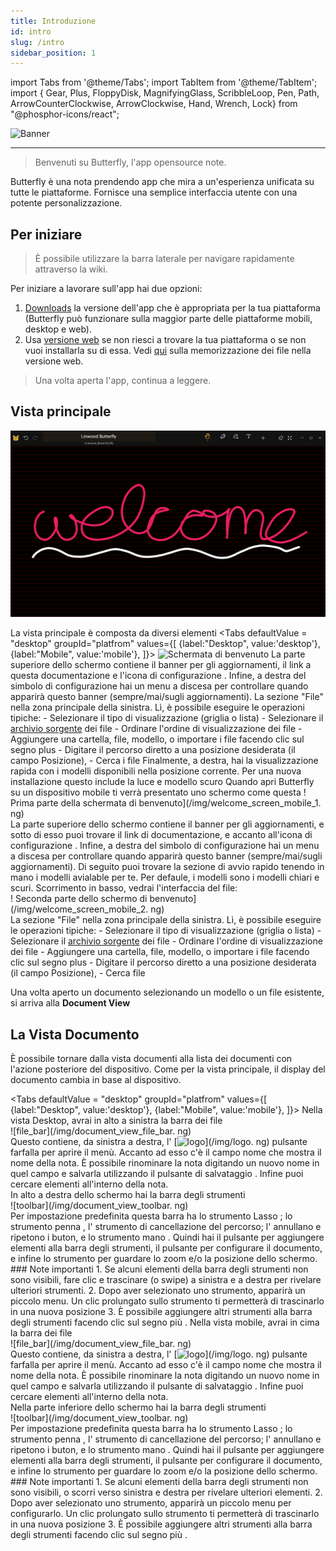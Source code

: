 ```yaml
---
title: Introduzione
id: intro
slug: /intro
sidebar_position: 1
---
```


import Tabs from '@theme/Tabs';
import TabItem from '@theme/TabItem';
import { Gear, Plus, FloppyDisk, MagnifyingGlass, ScribbleLoop, Pen, Path, ArrowCounterClockwise, ArrowClockwise, Hand, Wrench, Lock} from "@phosphor-icons/react";

![Banner](/img/banner.png)

---

> Benvenuti su Butterfly, l'app opensource note.

Butterfly è una nota prendendo app che mira a un'esperienza unificata su tutte le piattaforme. Fornisce una semplice interfaccia utente con una potente personalizzazione.

## Per iniziare

> È possibile utilizzare la barra laterale per navigare rapidamente attraverso la wiki.


Per iniziare a lavorare sull'app hai due opzioni:
1. [Downloads](/downloads) la versione dell'app che è appropriata per la tua piattaforma (Butterfly può funzionare sulla maggior parte delle piattaforme mobili, desktop e web).
2. Usa [versione web](https://butterfly.linwood.dev) se non riesci a trovare la tua piattaforma o se non vuoi installarla su di essa. Vedi [qui](storage#web) sulla memorizzazione dei file nella versione web.

> Una volta aperta l'app, continua a leggere.



## Vista principale

![Vista principale](main.png)

La vista principale è composta da diversi elementi
<Tabs
    defaultValue = "desktop"
    groupId="platfrom"
        values={[
        {label:"Desktop", value:'desktop'},
 {label:"Mobile", value:'mobile'},
 ]}>
    <TabItem value="desktop">
        ![Schermata di benvenuto](/img/welcome_screen_desktop.png)
        La parte superiore dello schermo contiene il banner per gli aggiornamenti, il link a questa documentazione e l'icona di configurazione <Gear/>. Infine, a destra del simbolo di configurazione <Gear/> hai un menu a discesa per controllare quando apparirà questo banner (sempre/mai/sugli aggiornamenti).
        La sezione "File" nella zona principale della sinistra. Lì, è possibile eseguire le operazioni tipiche:
            - Selezionare il tipo di visualizzazione (griglia o lista)
            - Selezionare il [archivio sorgente](archiviazione) dei file
            - Ordinare l'ordine di visualizzazione dei file
            - Aggiungere una cartella, file, modello, o importare i file facendo clic sul segno <Plus/> plus
            - Digitare il percorso diretto a una posizione desiderata (il campo Posizione),
            - Cerca i file
        Finalmente, a destra, hai la visualizzazione rapida con i modelli disponibili nella posizione corrente. Per una nuova installazione questo include la luce e modello scuro
    </TabItem>
    <TabItem value="mobile">
        Quando apri Butterfly su un dispositivo mobile ti verrà presentato uno schermo come questa
        ! Prima parte della schermata di benvenuto](/img/welcome_screen_mobile_1. ng)   
        La parte superiore dello schermo contiene il banner per gli aggiornamenti, e sotto di esso puoi trovare il link di documentazione, e accanto all'icona di configurazione <Gear/>. Infine, a destra del simbolo di configurazione <Gear/> hai un menu a discesa per controllare quando apparirà questo banner (sempre/mai/sugli aggiornamenti).
        Di seguito puoi trovare la sezione di avvio rapido tenendo in mano i modelli avialable per te. Per defaule, i modelli sono i modelli chiari e scuri. 
        Scorrimento in basso, vedrai l'interfaccia del file:
        \
        ! Seconda parte dello schermo di benvenuto](/img/welcome_screen_mobile_2. ng)  
        La sezione "File" nella zona principale della sinistra. Lì, è possibile eseguire le operazioni tipiche:
        - Selezionare il tipo di visualizzazione (griglia o lista)
        - Selezionare il [archivio sorgente](archiviazione) dei file
        - Ordinare l'ordine di visualizzazione dei file
        - Aggiungere una cartella, file, modello, o importare i file facendo clic sul segno <Plus/> plus
        - Digitare il percorso diretto a una posizione desiderata (il campo Posizione),
        - Cerca file
    </TabItem>
</Tabs>

Una volta aperto un documento selezionando un modello o un file esistente, si arriva alla **Document View**

## La Vista Documento

È possibile tornare dalla vista documenti alla lista dei documenti con l'azione posteriore del dispositivo. Come per la vista principale, il display del documento cambia in base al dispositivo.

<Tabs
    defaultValue = "desktop"
    groupId="platfrom"
        values={[
        {label:"Desktop", value:'desktop'},
 {label:"Mobile", value:'mobile'},
 ]}>
    <TabItem value="desktop">
        Nella vista Desktop, avrai in alto a sinistra la barra dei file\
        ![file_bar](/img/document_view_file_bar. ng)\
        Questo contiene, da sinistra a destra, l' 
        [<img alt="logo" src="/img/logo.png" width="16"/>](/img/logo. ng)
        pulsante farfalla per aprire il menù. Accanto ad esso c'è il campo nome che mostra il nome della nota. È possibile rinominare la nota digitando un nuovo nome in quel campo e salvarla utilizzando il pulsante di salvataggio <FloppyDisk/>. Infine puoi cercare elementi <MagnifyingGlass/> all'interno della nota.
        \
        In alto a destra dello schermo hai la barra degli strumenti\
        ![toolbar](/img/document_view_toolbar. ng)\
        Per impostazione predefinita questa barra ha lo strumento Lasso <ScribbleLoop/> ; lo strumento penna <Pen/> , l' <Path/> strumento di cancellazione del percorso; l' <ArrowCounterClockwise/> annullano e <ArrowClockwise/> ripetono i buton, e lo strumento mano <Hand/>. Quindi hai il pulsante <Plus/> per aggiungere elementi alla barra degli strumenti, il pulsante <Wrench/> per configurare il documento, e infine lo strumento <Lock/> per guardare lo zoom e/o la posizione dello schermo. 
        ### Note importanti
        1. Se alcuni elementi della barra degli strumenti non sono visibili, fare clic e trascinare (o swipe) a sinistra e a destra per rivelare ulteriori strumenti. 
        2. Dopo aver selezionato uno strumento, apparirà un piccolo menu. Un clic prolungato sullo strumento ti permetterà di trascinarlo in una nuova posizione
        3. È possibile aggiungere altri strumenti alla barra degli strumenti facendo clic sul segno <Plus/> più . 
    </TabItem>
    <TabItem value="mobile">
        Nella vista mobile, avrai in cima la barra dei file\
        ![file_bar](/img/document_view_file_bar. ng)\
        Questo contiene, da sinistra a destra, l' 
        [<img alt="logo" src="/img/logo.png" width="16"/>](/img/logo. ng)
        pulsante farfalla per aprire il menù. Accanto ad esso c'è il campo nome che mostra il nome della nota. È possibile rinominare la nota digitando un nuovo nome in quel campo e salvarla utilizzando il pulsante di salvataggio <FloppyDisk/>. Infine puoi cercare elementi <MagnifyingGlass/> all'interno della nota.
        \
        Nella parte inferiore dello schermo hai la barra degli strumenti\
        ![toolbar](/img/document_view_toolbar. ng)\
        Per impostazione predefinita questa barra ha lo strumento Lasso <ScribbleLoop/> ; lo strumento penna <Pen/> , l' <Path/> strumento di cancellazione del percorso; l' <ArrowCounterClockwise/> annullano e <ArrowClockwise/> ripetono i buton, e lo strumento mano <Hand/>. Quindi hai il pulsante <Plus/> per aggiungere elementi alla barra degli strumenti, il pulsante <Wrench/> per configurare il documento, e infine lo strumento <Lock/> per guardare lo zoom e/o la posizione dello schermo. 
        ### Note importanti
        1. Se alcuni elementi della barra degli strumenti non sono visibili, o scorri verso sinistra e destra per rivelare ulteriori elementi. 
        2. Dopo aver selezionato uno strumento, apparirà un piccolo menu per configurarlo. Un clic prolungato sullo strumento ti permetterà di trascinarlo in una nuova posizione
        3. È possibile aggiungere altri strumenti alla barra degli strumenti facendo clic sul segno <Plus/> più . 
    </TabItem>
</Tabs>
	


